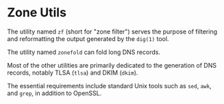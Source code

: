 # Zone Utils

The utility named `zf` (short for "zone filter") serves the purpose of
filtering and reformatting the output generated by the `dig(1)` tool.

The utility named `zonefold` can fold long DNS records.

Most of the other utilities are primarily dedicated to the generation of
DNS records, notably TLSA (`tlsa`) and DKIM (`dkim`).

The essential requirements include standard Unix tools such as `sed`,
`awk`, and `grep`, in addition to OpenSSL.
